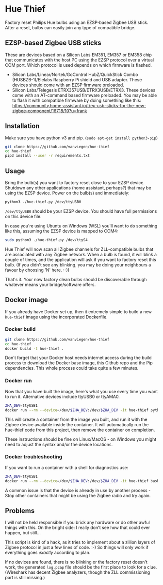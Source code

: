 # Hue Thief


Factory reset Philips Hue bulbs using an EZSP-based Zigbee USB stick. After a reset, bulbs can easily join any type of compatible bridge.


## EZSP-based Zigbee USB sticks

These are devices based on a Silicon Labs EM351, EM357 or EM358 chip that communicates with the host PC using the EZSP protocol over a virtual COM port. Which protocol is used depends on which firmware is flashed.

- Silicon Labs/Linear/Nortek/GoControl HubZ/QuickStick Combo (HUSBZB-1)/Elelabs Raspberry Pi shield and USB adapter. These devices should come with an EZSP firmware preloaded.
- Silicon Labs/Telegesis ETRX357USB/ETRX3USB/ETRX3. These devices come with an AT-command based firmware preloaded. You may be able to flash it with compatible firmware by doing something like this: https://community.home-assistant.io/t/eu-usb-sticks-for-the-new-zigbee-component/16718/10?u=frank


## Installation

Make sure you have python v3 and pip. (`sudo apt-get install python3-pip`)

```sh
git clone https://github.com/vanviegen/hue-thief
cd hue-thief
pip3 install --user -r requirements.txt
```


## Usage

Bring the bulb(s) you want to factory reset close to your EZSP device. Shutdown any other applications (home assistant, perhaps?) that may be using the EZSP device. Power on the bulb(s) and immediately:

```sh
python3 ./hue-thief.py /dev/ttyUSB0
```

`/dev/ttyUSB0` should be your EZSP device. You should have full permissions on this device file.

In case you're using Ubuntu on Windows (WSL) you'll want to do something like this, assuming the EZSP device is mapped to COM4:

```sh
sudo python3 ./hue-thief.py /dev/ttyS4
```

Hue Thief will now scan all Zigbee channels for ZLL-compatible bulbs that are associated with any Zigbee network. When a bulb is found, it will blink a couple of times, and the application will ask if you want to factory reset this bulb. (If you didn't see any blinking, you may be doing your neighbours a favour by choosing 'N' here. :-))

That's it. Your now factory clean bulbs should be discoverable through whatever means your bridge/software offers.

## Docker image

If you already have Docker set up, then it extremely simple to build a new `hue-thief` image using the incorporated Dockerfile.

### Docker build

```sh
git clone https://github.com/vanviegen/hue-thief
cd hue-thief
docker build -t hue-thief .
```

Don't forget that your Docker host needs internet access during the build process to download the Docker base image, this Github repo and the Pip dependencies. This whole process could take quite a few minutes. 

### Docker run

Now that you have built the image, here's what you use every time you want to run it. Alternative devices include ttyUSB0 or ttyAMA0.

```sh
ZHA_DEV=ttyUSB1
docker run --rm --device=/dev/$ZHA_DEV:/dev/$ZHA_DEV -it hue-thief python hue-thief/hue-thief.py /dev/$ZHA_DEV
```

This will create a container from the image you built, and run it with the Zigbee device available inside the container.
It will automatically run the hue-thief code from this project, then remove the container on completion. 

These instructions should be fine on Linux/MacOS - 
on Windows you might need to adjust the syntax and/or the device locations.  


### Docker troubleshooting

If you want to run a container with a shell for diagnostics use:

```sh
ZHA_DEV=ttyUSB1
docker run --rm --device=/dev/$ZHA_DEV:/dev/$ZHA_DEV -it hue-thief bash
```

A common issue is that the device is already in use by another process - 
Stop other containers that might be using the Zigbee radio and try again. 


## Problems

I will not be held responsible if you brick any hardware or do other awful things with this. On the bright side: I really don't see how that could ever happen, but still...

This script is kind of a hack, as it tries to implement about a zillion layers of Zigbee protocol in just a few lines of code. :-) So things will only work if everything goes *exactly* according to plan.

If no devices are found, there is no blinking or the factory reset doesn't work, the generated `log.pcap` file should be the first place to look for a clue. (Wireshark has decent Zigbee analyzers, though the ZLL commissioning part is still missing.)

